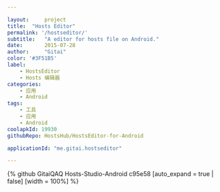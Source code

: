 ```yaml
---

layout:     project
title:	"Hosts Editor"
permalink: '/hostseditor/'
subtitle:   "A editor for hosts file on Android."
date:       2015-07-28
author:     "Gitai"
color: '#3F51B5'
label:
    - HostsEditor
    - Hosts 编辑器
categories:
    - 应用
    - Android
tags:
    - 工具
    - 应用
    - Android
coolapkId: 19930
githubRepo: HostsHub/HostsEditor-for-Android

applicationId: "me.gitai.hostseditor"

---
```


{% github GitaiQAQ Hosts-Studio-Android c95e58 [auto_expand = true | false] [width = 100%] %}